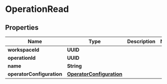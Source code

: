 

# OperationRead


## Properties

| Name | Type | Description | Notes |
|------------ | ------------- | ------------- | -------------|
|**workspaceId** | **UUID** |  |  |
|**operationId** | **UUID** |  |  |
|**name** | **String** |  |  |
|**operatorConfiguration** | [**OperatorConfiguration**](OperatorConfiguration.md) |  |  |



